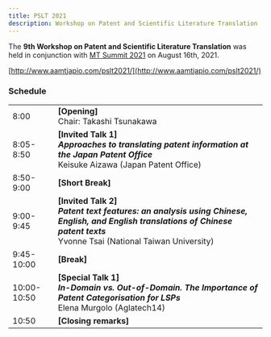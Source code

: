 ```yaml
---
title: PSLT 2021
description: Workshop on Patent and Scientific Literature Translation
---
```


The **9th Workshop on Patent and Scientific Literature Translation** was held in conjunction with [MT Summit 2021](mtsummit2021.md) on August 16th, 2021.

[http://www.aamtjapio.com/pslt2021/](http://www.aamtjapio.com/pslt2021/)

### Schedule
| | |
| -- | -- |
| 8:00 | **[Opening]** <br>Chair: Takashi Tsunakawa |
| 8:05-8:50 | **[Invited Talk 1]** <br>_**Approaches to translating patent information at the Japan Patent Office**_ <br>Keisuke Aizawa (Japan Patent Office) |
| 8:50-9:00 | **[Short Break]** |
| 9:00-9:45 | **[Invited Talk 2]** <br>_**Patent text features: an analysis using Chinese, English, and English translations of Chinese patent texts**_ <br>Yvonne Tsai (National Taiwan University) |
| 9:45-10:00 | **[Break]** |
| 10:00-10:50 | **[Special Talk 1]** <br>_**In-Domain vs. Out-of-Domain. The Importance of Patent Categorisation for LSPs**_ <br>Elena Murgolo (Aglatech14) |
| 10:50 | **[Closing remarks]** |
